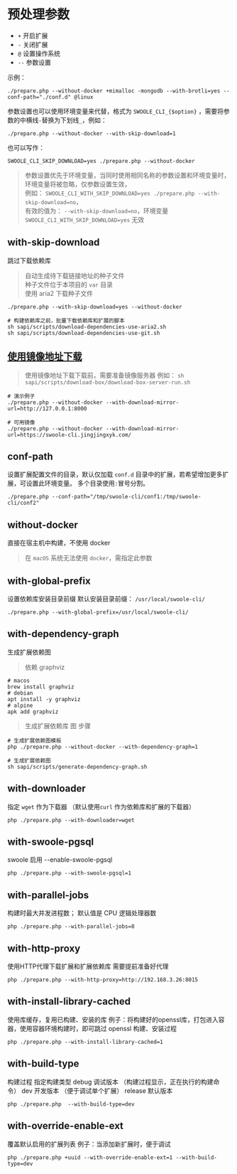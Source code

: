 预处理参数
=====

* `+` 开启扩展
* `-` 关闭扩展
* `@` 设置操作系统
* `--` 参数设置

示例：

```shell
./prepare.php --without-docker +mimalloc -mongodb --with-brotli=yes --conf-path="./conf.d" @linux
```

参数设置也可以使用环境变量来代替，格式为 `SWOOLE_CLI_{$option}`
，需要将参数的中横线`-`替换为下划线`_`，例如：

```shell
./prepare.php --without-docker --with-skip-download=1
```

也可以写作：

```shell
SWOOLE_CLI_SKIP_DOWNLOAD=yes ./prepare.php --without-docker
```

> 参数设置优先于环境变量，当同时使用相同名称的参数设置和环境变量时，
> 环境变量将被忽略，仅参数设置生效，<br/>
> 例如：
> `SWOOLE_CLI_WITH_SKIP_DOWNLOAD=yes ./prepare.php --with-skip-download=no`，
> <br/>
> 有效的值为：
> `--with-skip-download=no`，环境变量 `SWOOLE_CLI_WITH_SKIP_DOWNLOAD=yes` 无效

with-skip-download
----
跳过下载依赖库

> 自动生成待下载链接地址的种子文件<br/>
> 种子文件位于本项目的 `var` 目录 <br/>
> 使用 aria2 下载种子文件

```shell
./prepare.php --with-skip-download=yes --without-docker

# 构建依赖库之前，批量下载依赖库和扩展的脚本
sh sapi/scripts/download-dependencies-use-aria2.sh
sh sapi/scripts/download-dependencies-use-git.sh

```

[使用镜像地址下载](/sapi/download-box/README.md)
----

> 使用镜像地址下载下载前，需要准备镜像服务器
> 例如： `sh sapi/scripts/download-box/download-box-server-run.sh`

```shell
# 演示例子
./prepare.php --without-docker --with-download-mirror-url=http://127.0.0.1:8000

# 可用镜像
./prepare.php --without-docker --with-download-mirror-url=https://swoole-cli.jingjingxyk.com/
```

conf-path
----
设置扩展配置文件的目录，默认仅加载 `conf.d` 目录中的扩展，若希望增加更多扩展，可设置此环境变量。
多个目录使用`:`冒号分割。

```shell
./prepare.php --conf-path="/tmp/swoole-cli/conf1:/tmp/swoole-cli/conf2"
```

without-docker
----
直接在宿主机中构建，不使用 docker

> 在 `macOS` 系统无法使用 `docker`，需指定此参数

with-global-prefix
----
设置依赖库安装目录前缀
默认安装目录前缀： `/usr/local/swoole-cli/`

```shell
./prepare.php --with-global-prefix=/usr/local/swoole-cli/
```

with-dependency-graph
----
生成扩展依赖图

> 依赖 graphviz

```shell
# macos
brew install graphviz
# debian
apt install -y graphviz
# alpine
apk add graphviz
```

> 生成扩展依赖库 图 步骤

```shell
# 生成扩展依赖图模板
php ./prepare.php --without-docker --with-dependency-graph=1

# 生成扩展依赖图
sh sapi/scripts/generate-dependency-graph.sh

```

with-downloader
----
指定 `wget` 作为下载器 （默认使用`curl` 作为依赖库和扩展的下载器）

```shell
php ./prepare.php --with-downloader=wget
```

with-swoole-pgsql
----
swoole 启用 --enable-swoole-pgsql

```shell
php ./prepare.php --with-swoole-pgsql=1
```

with-parallel-jobs
----
构建时最大并发进程数；
默认值是 CPU 逻辑处理器数

```shell
php ./prepare.php --with-parallel-jobs=8
```

with-http-proxy
----
使用HTTP代理下载扩展和扩展依赖库
需要提前准备好代理

```shell
php ./prepare.php --with-http-proxy=http://192.168.3.26:8015
```

with-install-library-cached
----
使用库缓存，复用已构建、安装的库
例子：将构建好的openssl库，打包进入容器，使用容器环境构建时，即可跳过 openssl
构建、安装过程

```shell
php ./prepare.php --with-install-library-cached=1
```

with-build-type
----
构建过程 指定构建类型
debug 调试版本 （构建过程显示，正在执行的构建命令）
dev 开发版本 （便于调试单个扩展）
release 默认版本

```shell
php ./prepare.php  --with-build-type=dev
```

with-override-enable-ext
----
覆盖默认启用的扩展列表
例子：当添加新扩展时，便于调试

```shell
php ./prepare.php +uuid --with-override-enable-ext=1 --with-build-type=dev
```

